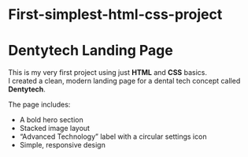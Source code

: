 # First-simplest-html-css-project 
# Dentytech Landing Page

This is my very first project using just **HTML** and **CSS** basics.  
I created a clean, modern landing page for a dental tech concept called **Dentytech**.

The page includes:
- A bold hero section
- Stacked image layout
- “Advanced Technology” label with a circular settings icon
- Simple, responsive design
